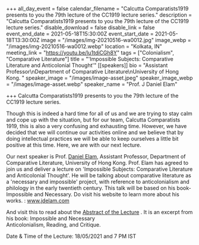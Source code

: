 +++
all_day_event = false
calendar_filename = "Calcutta Comparatists1919 presents to you the 79th lecture of the CC1919 lecture series."
description = "Calcutta Comparatists1919 presents to you the 79th lecture of the CC1919 lecture series."
disable_download = false
disable_link = false
event_end_date = 2021-05-18T15:30:00Z
event_start_date = 2021-05-18T13:30:00Z
image = "/images/img-20210516-wa0012.jpg"
image_webp = "/images/img-20210516-wa0012.webp"
location = "Kolkata, IN"
meeting_link = "https://youtu.be/lu1tdiCGh8Y"
tags = ["Colonialism", "Comparative Literature"]
title = "'Impossible Subjects: Comparative Literature and Anticolonial Thought'"
[[speakers]]
bio = "Assistant Professor\nDepartment of Comparative Literature\nUniversity of Hong Kong. "
speaker_image = "/images/image-asset.jpeg"
speaker_image_webp = "/images/image-asset.webp"
speaker_name = "Prof. J Daniel Elam"

+++
Calcutta Comparatists1919 presents to you the 79th lecture of the CC1919 lecture series.

Though this is indeed a hard time for all of us and we are trying to stay calm and cope up with the situation, but for our team, Calcutta Comparatists 1919, this is also a very confusing and exhausting time. However, we have decided that we will continue our activities online and we believe that by doing intellectual practices we will be able to keep ourselves a little bit positive at this time. Here, we are with our next lecture.

Our next speaker is Prof. [Daniel Elam](https://www.facebook.com/jdelam?__cft__%5B0%5D=AZVjMilFw4SWxI7AHe-gH5HBhKMl-nmsv6Gl87bL4RhsL_Nu3c5exa9fECZT8B3p57Jril51Fx8DAmDT9seHo7oIaMlN3pW_OE4OQT244ofWKw&__tn__=-%5DK-R), Assistant Professor, Department of Comparative Literature, University of Hong Kong. Prof. Elam has agreed to join us and deliver a lecture on 'Impossible Subjects: Comparative Literature and Anticolonial Thought'. He will be talking about comparative literature as a 'necessary and impossible' project, with reference to anticolonialism and philology in the early twentieth century. This talk will be based on his book- Impossible and Necessary. Do visit his website to learn more about his works. : www.jdelam.com

And visit this to read about the [Abstract of the Lecture]() . It is  an excerpt from his book:  Impossible and Necessary  
Anticolonialism, Reading, and Critique. 

Date & Time of the Lecture: 18/05/2021 and 7 PM IST